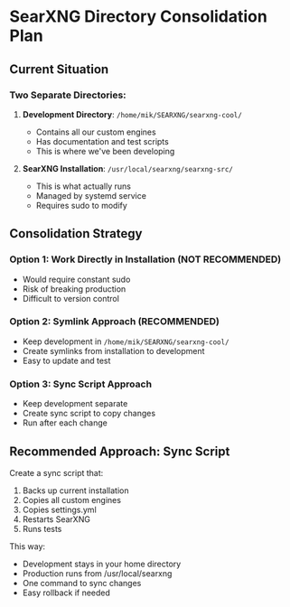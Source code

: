 # SearXNG Directory Consolidation Plan

## Current Situation

### Two Separate Directories:
1. **Development Directory**: `/home/mik/SEARXNG/searxng-cool/`
   - Contains all our custom engines
   - Has documentation and test scripts
   - This is where we've been developing

2. **SearXNG Installation**: `/usr/local/searxng/searxng-src/`
   - This is what actually runs
   - Managed by systemd service
   - Requires sudo to modify

## Consolidation Strategy

### Option 1: Work Directly in Installation (NOT RECOMMENDED)
- Would require constant sudo
- Risk of breaking production
- Difficult to version control

### Option 2: Symlink Approach (RECOMMENDED)
- Keep development in `/home/mik/SEARXNG/searxng-cool/`
- Create symlinks from installation to development
- Easy to update and test

### Option 3: Sync Script Approach
- Keep development separate
- Create sync script to copy changes
- Run after each change

## Recommended Approach: Sync Script

Create a sync script that:
1. Backs up current installation
2. Copies all custom engines
3. Copies settings.yml
4. Restarts SearXNG
5. Runs tests

This way:
- Development stays in your home directory
- Production runs from /usr/local/searxng
- One command to sync changes
- Easy rollback if needed